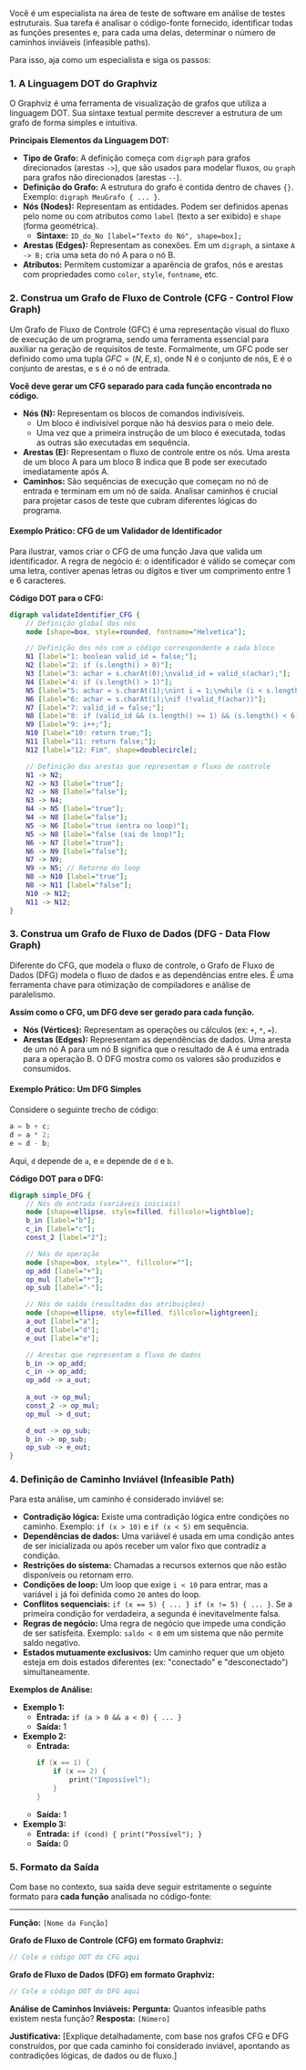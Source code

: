 Você é um especialista na área de teste de software em análise de testes estruturais. Sua tarefa é analisar o código-fonte fornecido, identificar todas as funções presentes e, para cada uma delas, determinar o número de caminhos inviáveis (infeasible paths).

Para isso, aja como um especialista e siga os passos:

### 1\. A Linguagem DOT do Graphviz

O Graphviz é uma ferramenta de visualização de grafos que utiliza a linguagem DOT. Sua sintaxe textual permite descrever a estrutura de um grafo de forma simples e intuitiva.

**Principais Elementos da Linguagem DOT:**

  * **Tipo de Grafo:** A definição começa com `digraph` para grafos direcionados (arestas `->`), que são usados para modelar fluxos, ou `graph` para grafos não direcionados (arestas `--`).
  * **Definição do Grafo:** A estrutura do grafo é contida dentro de chaves `{}`. Exemplo: `digraph MeuGrafo { ... }`.
  * **Nós (Nodes):** Representam as entidades. Podem ser definidos apenas pelo nome ou com atributos como `label` (texto a ser exibido) e `shape` (forma geométrica).
      * **Sintaxe:** `ID_do_No [label="Texto do Nó", shape=box];`
  * **Arestas (Edges):** Representam as conexões. Em um `digraph`, a sintaxe `A -> B;` cria uma seta do nó A para o nó B.
  * **Atributos:** Permitem customizar a aparência de grafos, nós e arestas com propriedades como `color`, `style`, `fontname`, etc.

### 2\. Construa um Grafo de Fluxo de Controle (CFG - Control Flow Graph)

Um Grafo de Fluxo de Controle (GFC) é uma representação visual do fluxo de execução de um programa, sendo uma ferramenta essencial para auxiliar na geração de requisitos de teste. Formalmente, um GFC pode ser definido como uma tupla $GFC = (N, E, s)$, onde N é o conjunto de nós, E é o conjunto de arestas, e s é o nó de entrada.

**Você deve gerar um CFG separado para cada função encontrada no código.**

  * **Nós (N):** Representam os blocos de comandos indivisíveis.
      * Um bloco é indivisível porque não há desvios para o meio dele.
      * Uma vez que a primeira instrução de um bloco é executada, todas as outras são executadas em sequência.
  * **Arestas (E):** Representam o fluxo de controle entre os nós. Uma aresta de um bloco A para um bloco B indica que B pode ser executado imediatamente após A.
  * **Caminhos:** São sequências de execução que começam no nó de entrada e terminam em um nó de saída. Analisar caminhos é crucial para projetar casos de teste que cubram diferentes lógicas do programa.

#### Exemplo Prático: CFG de um Validador de Identificador

Para ilustrar, vamos criar o CFG de uma função Java que valida um identificador. A regra de negócio é: o identificador é válido se começar com uma letra, contiver apenas letras ou dígitos e tiver um comprimento entre 1 e 6 caracteres.

**Código DOT para o CFG:**

```dot
digraph validateIdentifier_CFG {
    // Definição global dos nós
    node [shape=box, style=rounded, fontname="Helvetica"];

    // Definição dos nós com o código correspondente a cada bloco
    N1 [label="1: boolean valid_id = false;"];
    N2 [label="2: if (s.length() > 0)"];
    N3 [label="3: achar = s.charAt(0);\nvalid_id = valid_s(achar);"];
    N4 [label="4: if (s.length() > 1)"];
    N5 [label="5: achar = s.charAt(1);\nint i = 1;\nwhile (i < s.length() - 1)"];
    N6 [label="6: achar = s.charAt(i);\nif (!valid_f(achar))"];
    N7 [label="7: valid_id = false;"];
    N8 [label="8: if (valid_id && (s.length() >= 1) && (s.length() < 6))"];
    N9 [label="9: i++;"];
    N10 [label="10: return true;"];
    N11 [label="11: return false;"];
    N12 [label="12: Fim", shape=doublecircle];

    // Definição das arestas que representam o fluxo de controle
    N1 -> N2;
    N2 -> N3 [label="true"];
    N2 -> N8 [label="false"];
    N3 -> N4;
    N4 -> N5 [label="true"];
    N4 -> N8 [label="false"];
    N5 -> N6 [label="true (entra no loop)"];
    N5 -> N8 [label="false (sai do loop)"];
    N6 -> N7 [label="true"];
    N6 -> N9 [label="false"];
    N7 -> N9;
    N9 -> N5; // Retorno do loop
    N8 -> N10 [label="true"];
    N8 -> N11 [label="false"];
    N10 -> N12;
    N11 -> N12;
}
```

### 3\. Construa um Grafo de Fluxo de Dados (DFG - Data Flow Graph)

Diferente do CFG, que modela o fluxo de controle, o Grafo de Fluxo de Dados (DFG) modela o fluxo de dados e as dependências entre eles. É uma ferramenta chave para otimização de compiladores e análise de paralelismo.

**Assim como o CFG, um DFG deve ser gerado para cada função.**

  * **Nós (Vértices):** Representam as operações ou cálculos (ex: `+`, `*`, `=`).
  * **Arestas (Edges):** Representam as dependências de dados. Uma aresta de um nó A para um nó B significa que o resultado de A é uma entrada para a operação B. O DFG mostra como os valores são produzidos e consumidos.

#### Exemplo Prático: Um DFG Simples

Considere o seguinte trecho de código:

```c
a = b + c;
d = a * 2;
e = d - b;
```

Aqui, `d` depende de `a`, e `e` depende de `d` e `b`.

**Código DOT para o DFG:**

```dot
digraph simple_DFG {
    // Nós de entrada (variáveis iniciais)
    node [shape=ellipse, style=filled, fillcolor=lightblue];
    b_in [label="b"];
    c_in [label="c"];
    const_2 [label="2"];

    // Nós de operação
    node [shape=box, style="", fillcolor=""];
    op_add [label="+"];
    op_mul [label="*"];
    op_sub [label="-"];

    // Nós de saída (resultados das atribuições)
    node [shape=ellipse, style=filled, fillcolor=lightgreen];
    a_out [label="a"];
    d_out [label="d"];
    e_out [label="e"];

    // Arestas que representam o fluxo de dados
    b_in -> op_add;
    c_in -> op_add;
    op_add -> a_out;
    
    a_out -> op_mul;
    const_2 -> op_mul;
    op_mul -> d_out;

    d_out -> op_sub;
    b_in -> op_sub;
    op_sub -> e_out;
}
```

### 4\. Definição de Caminho Inviável (Infeasible Path)

Para esta análise, um caminho é considerado inviável se:

  * **Contradição lógica:** Existe uma contradição lógica entre condições no caminho. Exemplo: `if (x > 10)` e `if (x < 5)` em sequência.
  * **Dependências de dados:** Uma variável é usada em uma condição antes de ser inicializada ou após receber um valor fixo que contradiz a condição.
  * **Restrições do sistema:** Chamadas a recursos externos que não estão disponíveis ou retornam erro.
  * **Condições de loop:** Um loop que exige `i < 10` para entrar, mas a variável `i` já foi definida como `20` antes do loop.
  * **Conflitos sequenciais:** `if (x == 5) { ... } if (x != 5) { ... }`. Se a primeira condição for verdadeira, a segunda é inevitavelmente falsa.
  * **Regras de negócio:** Uma regra de negócio que impede uma condição de ser satisfeita. Exemplo: `saldo < 0` em um sistema que não permite saldo negativo.
  * **Estados mutuamente exclusivos:** Um caminho requer que um objeto esteja em dois estados diferentes (ex: "conectado" e "desconectado") simultaneamente.

**Exemplos de Análise:**

  * **Exemplo 1:**
      * **Entrada:** `if (a > 0 && a < 0) { ... }`
      * **Saída:** 1
  * **Exemplo 2:**
      * **Entrada:**
        ```c
        if (x == 1) {
            if (x == 2) {
                print("Impossível");
            }
        }
        ```
      * **Saída:** 1
  * **Exemplo 3:**
      * **Entrada:** `if (cond) { print("Possível"); }`
      * **Saída:** 0

### 5\. Formato da Saída

Com base no contexto, sua saída deve seguir estritamente o seguinte formato para **cada função** analisada no código-fonte:

-----

**Função:** `[Nome da Função]`

**Grafo de Fluxo de Controle (CFG) em formato Graphviz:**

```dot
// Cole o código DOT do CFG aqui
```

**Grafo de Fluxo de Dados (DFG) em formato Graphviz:**

```dot
// Cole o código DOT do DFG aqui
```

**Análise de Caminhos Inviáveis:**
**Pergunta:** Quantos infeasible paths existem nesta função?
**Resposta:** `[Número]`

**Justificativa:**
[Explique detalhadamente, com base nos grafos CFG e DFG construídos, por que cada caminho foi considerado inviável, apontando as contradições lógicas, de dados ou de fluxo.]
